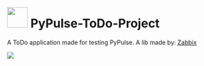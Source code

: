 # <img src="https://github.com/zabbix-byte/PyPulse/blob/main/logo.png" height="48px"></img> PyPulse-ToDo-Project
A ToDo application made for testing PyPulse. A lib made by: [Zabbix](https://github.com/zabbix-byte)

<img src="https://github.com/zabbix-byte/PyPulse/blob/main/HelloWordProject.gif"></img>
